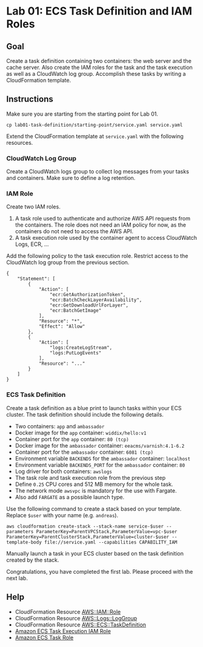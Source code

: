 # Lab 01: ECS Task Definition and IAM Roles

## Goal

Create a task definition containing two containers: the web server and the cache server. Also create the IAM roles for the task and the task execution as well as a CloudWatch log group. Accomplish these tasks by writing a CloudFormation template.

## Instructions

Make sure you are starting from the starting point for Lab 01.

```
cp lab01-task-definition/starting-point/service.yaml service.yaml
```

Extend the CloudFormation template at `service.yaml` with the following resources.

### CloudWatch Log Group

Create a CloudWatch logs group to collect log messages from your tasks and containers. Make sure to define a log retention.

### IAM Role

Create two IAM roles.

1. A task role used to authenticate and authorize AWS API requests from the containers. The role does not need an IAM policy for now, as the containers do not need to access the AWS API.
1. A task execution role used by the container agent to access CloudWatch Logs, ECR, ...

Add the following policy to the task execution role. Restrict access to the CloudWatch log group from the previous section.

```
{
    "Statement": [
        {
            "Action": [
                "ecr:GetAuthorizationToken",
                "ecr:BatchCheckLayerAvailability",
                "ecr:GetDownloadUrlForLayer",
                "ecr:BatchGetImage"
            ],
            "Resource": "*",
            "Effect": "Allow"
        },
        {
            "Action": [
                "logs:CreateLogStream",
                "logs:PutLogEvents"
            ],
            "Resource": "..."
        }
    ]
}
```

### ECS Task Definition

Create a task definition as a blue print to launch tasks within your ECS cluster. The task definition should include the following details.

* Two containers: `app` and `ambassador`
* Docker image for the `app` container: `widdix/hello:v1`
* Container port for the `app` container: `80 (tcp)`
* Docker image for the `ambassador` container: `eeacms/varnish:4.1-6.2`
* Container port for the `ambassador` container: `6081 (tcp)`
* Environment variable `BACKENDS` for the `ambassador` container: `localhost`
* Environment variable `BACKENDS_PORT` for the `ambassador` container: `80`
* Log driver for both containers: `awslogs`
* The task role and task execution role from the previous step
* Define `0.25` CPU cores and 512 MB memory for the whole task.
* The network mode `awsvpc` is mandatory for the use with Fargate.
* Also add `FARGATE` as a possible launch type.

Use the following command to create a stack based on your template. Replace `$user` with your name (e.g. `andreas`).

```
aws cloudformation create-stack --stack-name service-$user --parameters ParameterKey=ParentVPCStack,ParameterValue=vpc-$user ParameterKey=ParentClusterStack,ParameterValue=cluster-$user --template-body file://service.yaml --capabilities CAPABILITY_IAM
```

Manually launch a task in your ECS cluster based on the task definition created by the stack.

Congratulations, you have completed the first lab. Please proceed with the next lab.

## Help
* CloudFormation Resource [AWS::IAM::Role](https://docs.aws.amazon.com/AWSCloudFormation/latest/UserGuide/aws-resource-iam-role.html)
* CloudFormation Resource [AWS::Logs::LogGroup](https://docs.aws.amazon.com/AWSCloudFormation/latest/UserGuide/aws-resource-logs-loggroup.html)
* CloudFormation Resource [AWS::ECS::TaskDefinition](https://docs.aws.amazon.com/AWSCloudFormation/latest/UserGuide/aws-resource-ecs-taskdefinition.html)
* [Amazon ECS Task Execution IAM Role](https://docs.aws.amazon.com/AmazonECS/latest/developerguide/task_execution_IAM_role.html)
* [Amazon ECS Task Role](https://docs.aws.amazon.com/AmazonECS/latest/developerguide/task_IAM_role.html)
